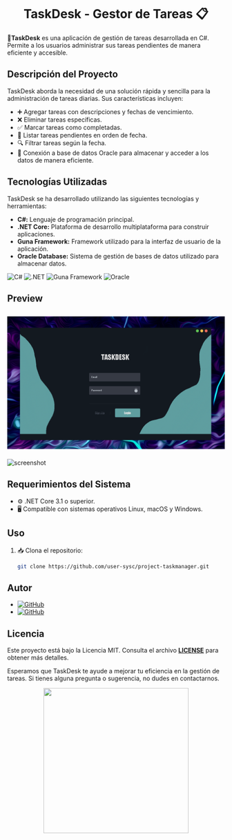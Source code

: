 <h1 align="center">TaskDesk - Gestor de Tareas 📋</h1>

🚀**TaskDesk** es una aplicación de gestión de tareas desarrollada en C#. Permite a los usuarios administrar sus tareas pendientes de manera eficiente y accesible.

## Descripción del Proyecto

TaskDesk aborda la necesidad de una solución rápida y sencilla para la administración de tareas diarias. Sus características incluyen:

- ➕ Agregar tareas con descripciones y fechas de vencimiento.
- ❌ Eliminar tareas específicas.
- ✅ Marcar tareas como completadas.
- 📅 Listar tareas pendientes en orden de fecha.
- 🔍 Filtrar tareas según la fecha.
- 💾 Conexión a base de datos Oracle para almacenar y acceder a los datos de manera eficiente.

## Tecnologías Utilizadas

TaskDesk se ha desarrollado utilizando las siguientes tecnologías y herramientas:

- **C#:** Lenguaje de programación principal.
- **.NET Core:** Plataforma de desarrollo multiplataforma para construir aplicaciones.
- **Guna Framework:** Framework utilizado para la interfaz de usuario de la aplicación.
- **Oracle Database:** Sistema de gestión de bases de datos utilizado para almacenar datos.

![C#](https://img.shields.io/badge/C%23%20-%23239120.svg?style=for-the-badge&logo=c-sharp&logoColor=white)
![.NET](https://img.shields.io/badge/.NET%20-%235C2D91.svg?style=for-the-badge&logo=.net&logoColor=white)
![Guna Framework](https://img.shields.io/badge/Guna%20Framework%20-%23191919.svg?style=for-the-badge&logo=.net&logoColor=white)
![Oracle](https://img.shields.io/badge/Oracle%20-%23F00000.svg?style=for-the-badge&logo=oracle&logoColor=white)

## Preview
![screenshot](https://github.com/user-sysc/project-taskmanager/blob/main/WindowsFormsApp1/Properties/img/LOGIN.PNG)
-
![screenshot](https://github.com/user-sysc/readmeTaskManager/blob/main/01.jpg)

## Requerimientos del Sistema

- ⚙️ .NET Core 3.1 o superior.
- 🖥️ Compatible con sistemas operativos Linux, macOS y Windows.

## Uso

1. 📥 Clona el repositorio:
   ```bash
   git clone https://github.com/user-sysc/project-taskmanager.git

## Autor
- [![GitHub](https://img.shields.io/badge/GitHub-julio_rios-181717?style=for-the-badge&logo=github)](https://github.com/user-sysc)
- [![GitHub](https://img.shields.io/badge/GitHub-morgancacm-181717?style=for-the-badge&logo=github)](https://github.com/morgancacm)



## Licencia
Este proyecto está bajo la Licencia MIT. Consulta el archivo [**LICENSE**](https://github.com/user-sysc/readmeTaskManager/blob/main/LICENSE.md) para obtener más detalles.

Esperamos que TaskDesk te ayude a mejorar tu eficiencia en la gestión de tareas. Si tienes alguna pregunta o sugerencia, no dudes en contactarnos.

<div align="center">
  <img src="https://github.com/user-sysc/project-taskmanager/blob/main/WindowsFormsApp1/Properties/img/ECC.png" width="336" height="336">
</div>








